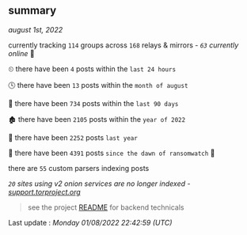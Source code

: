 
## summary
_august 1st, 2022_

currently tracking `114` groups across `168` relays & mirrors - _`63` currently online_ 📡

⏲ there have been `4` posts within the `last 24 hours`

🕓 there have been `13` posts within the `month of august`

📅 there have been `734` posts within the `last 90 days`

🏚 there have been `2105` posts within the `year of 2022`

🚀 there have been `2252` posts `last year`

🦕 there have been `4391` posts `since the dawn of ransomwatch` 🐣

there are `55` custom parsers indexing posts

_`20` sites using v2 onion services are no longer indexed - [support.torproject.org](https://support.torproject.org/onionservices/v2-deprecation/)_

> see the project [README](https://github.com/jmousqueton/ransomwatch#readme) for backend technicals



Last update : _Monday 01/08/2022 22:42:59 (UTC)_

